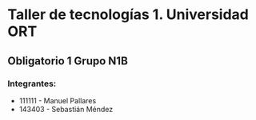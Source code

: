 # Taller de tecnologías 1. Universidad ORT
## Obligatorio 1 Grupo N1B

### Integrantes:
* 111111 - Manuel Pallares 
* 143403 - Sebastián Méndez 

